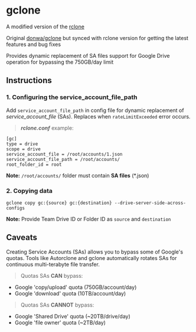 # gclone

A modified version of the [rclone](//github.com/rclone/rclone)

Original [donwa/gclone](https://github.com/donwa/gclone) but synced with rclone version for getting the latest features and bug fixes

Provides dynamic replacement of SA files support for Google Drive operation for bypassing the 750GB/day limit


## Instructions

### 1. Configuring the service_account_file_path

Add `service_account_file_path` in config file for dynamic replacement of *service_account_file* (SAs). Replaces when `rateLimitExceeded` error occurs.

> ***rclone.conf*** example:
```
[gc]
type = drive  
scope = drive  
service_account_file = /root/accounts/1.json  
service_account_file_path = /root/accounts/  
root_folder_id = root  
```
**Note:** `/root/accounts/` folder must contain **SA files** (*.json)
  
### 2. Copying data

```
gclone copy gc:{source} gc:{destination} --drive-server-side-across-configs
```
**Note:** Provide Team Drive ID or Folder ID as `source` and `destination`

## Caveats

Creating Service Accounts (SAs) allows you to bypass some of Google's quotas. Tools like Autorclone and gclone automatically rotates SAs for continuous multi-terabyte file transfer.

> Quotas SAs **CAN** bypass:
* Google 'copy/upload' quota (750GB/account/day)
* Google 'download' quota (10TB/account/day)

> Quotas SAs **CANNOT** bypass:
* Google 'Shared Drive' quota (~20TB/drive/day)
* Google 'file owner' quota (~2TB/day)
